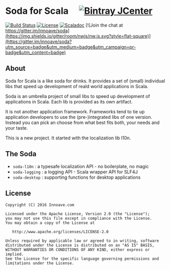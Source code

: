 # Soda for Scala &nbsp;&nbsp;&nbsp; [![Bintray JCenter](https://img.shields.io/bintray/v/innoave/maven/soda.svg?label=release&style=flat-square)](https://bintray.com/innoave/maven/soda)

[![Build Status](https://img.shields.io/travis/innoave/soda/master.svg?style=flat-square)](https://travis-ci.org/innoave/soda) [![License](http://img.shields.io/:license-Apache%202.0-red.svg?style=flat-square)](http://www.apache.org/licenses/LICENSE-2.0.txt) [![Scaladoc](https://img.shields.io/badge/scaladoc-latest-blue.svg?style=flat-square)](https://innoave.github.io/soda/latest/api) [![Join the chat at https://gitter.im/innoave/soda](https://img.shields.io/gitter/room/nwjs/nw.js.svg?style=flat-square)](https://gitter.im/innoave/soda?utm_source=badge&utm_medium=badge&utm_campaign=pr-badge&utm_content=badge)

## About

Soda for Scala is a like soda for drinks. It provides a set of (small) individual libs that speed up development of reald world applications in Scala.

Soda is an umbrella project of small libs to speed up development of applications in Scala. Each lib is provided as its own artifact.

It is not another application framework. Frameworks tend to tie up application developers to use the (pre-)integrated libs of one version. Instead you can pick an choose from what best fits both, your needs and your taste.

This is a new project. It started with the localization lib l10n.

## The Soda

- `soda-l10n` : a typesafe localization API - no boilerplate, no magic
- `soda-logging` : a logging API - Scala wrapper API for SLF4J
- `soda-desktop` : supporting functions for desktop applications



## License

    Copyright (C) 2016 Innoave.com

    Licensed under the Apache License, Version 2.0 (the "License");
    you may not use this file except in compliance with the License.
    You may obtain a copy of the License at

       http://www.apache.org/licenses/LICENSE-2.0

    Unless required by applicable law or agreed to in writing, software
    distributed under the License is distributed on an "AS IS" BASIS,
    WITHOUT WARRANTIES OR CONDITIONS OF ANY KIND, either express or implied.
    See the License for the specific language governing permissions and
    limitations under the License.
  
